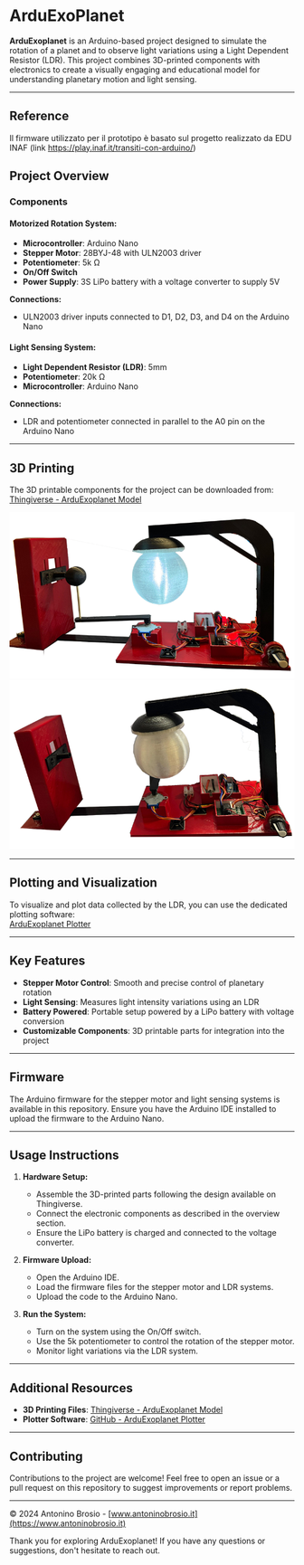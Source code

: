 # ArduExoPlanet

**ArduExoplanet** is an Arduino-based project designed to simulate the rotation of a planet and to observe light variations using a Light Dependent Resistor (LDR). This project combines 3D-printed components with electronics to create a visually engaging and educational model for understanding planetary motion and light sensing.

---

## Reference
Il firmware utilizzato per il prototipo è basato sul progetto realizzato da EDU INAF (link https://play.inaf.it/transiti-con-arduino/) 


## Project Overview

### Components

#### Motorized Rotation System:
- **Microcontroller**: Arduino Nano
- **Stepper Motor**: 28BYJ-48 with ULN2003 driver
- **Potentiometer**: 5k Ω
- **On/Off Switch**
- **Power Supply**: 3S LiPo battery with a voltage converter to supply 5V

**Connections:**
- ULN2003 driver inputs connected to D1, D2, D3, and D4 on the Arduino Nano

#### Light Sensing System:
- **Light Dependent Resistor (LDR)**: 5mm
- **Potentiometer**: 20k Ω
- **Microcontroller**: Arduino Nano

**Connections:**
- LDR and potentiometer connected in parallel to the A0 pin on the Arduino Nano

---

## 3D Printing
The 3D printable components for the project can be downloaded from:  
[Thingiverse - ArduExoplanet Model](https://www.thingiverse.com/thing:6888870)

![Interface Example](Arduexo2.png)
![Interface Example](Arduexo.png)

---

## Plotting and Visualization
To visualize and plot data collected by the LDR, you can use the dedicated plotting software:  
[ArduExoplanet Plotter](https://github.com/abrosio/ArduExoplanet_Plotter)

---

## Key Features

- **Stepper Motor Control**: Smooth and precise control of planetary rotation
- **Light Sensing**: Measures light intensity variations using an LDR
- **Battery Powered**: Portable setup powered by a LiPo battery with voltage conversion
- **Customizable Components**: 3D printable parts for integration into the project

---

## Firmware
The Arduino firmware for the stepper motor and light sensing systems is available in this repository. Ensure you have the Arduino IDE installed to upload the firmware to the Arduino Nano.

---

## Usage Instructions

1. **Hardware Setup:**
   - Assemble the 3D-printed parts following the design available on Thingiverse.
   - Connect the electronic components as described in the overview section.
   - Ensure the LiPo battery is charged and connected to the voltage converter.

2. **Firmware Upload:**
   - Open the Arduino IDE.
   - Load the firmware files for the stepper motor and LDR systems.
   - Upload the code to the Arduino Nano.

3. **Run the System:**
   - Turn on the system using the On/Off switch.
   - Use the 5k potentiometer to control the rotation of the stepper motor.
   - Monitor light variations via the LDR system.

---

## Additional Resources

- **3D Printing Files**: [Thingiverse - ArduExoplanet Model](https://www.thingiverse.com/thing:6888870)
- **Plotter Software**: [GitHub - ArduExoplanet Plotter](https://github.com/abrosio/ArduExoplanet_Plotter)

---

## Contributing
Contributions to the project are welcome! Feel free to open an issue or a pull request on this repository to suggest improvements or report problems.

---

© 2024 Antonino Brosio - [www.antoninobrosio.it](https://www.antoninobrosio.it)

Thank you for exploring ArduExoplanet! If you have any questions or suggestions, don't hesitate to reach out.
